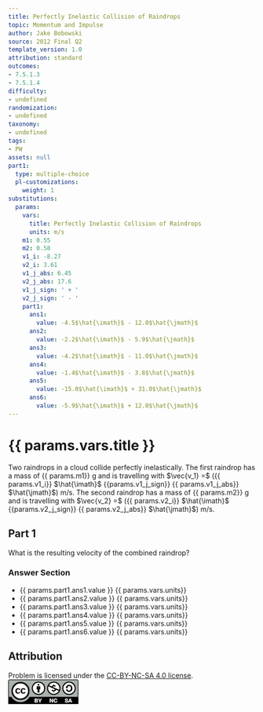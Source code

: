 ```yaml
---
title: Perfectly Inelastic Collision of Raindrops
topic: Momentum and Impulse
author: Jake Bobowski
source: 2012 Final Q2
template_version: 1.0
attribution: standard
outcomes:
- 7.5.1.3
- 7.5.1.4
difficulty:
- undefined
randomization:
- undefined
taxonomy:
- undefined
tags:
- PW
assets: null
part1:
  type: multiple-choice
  pl-customizations:
    weight: 1
substitutions:
  params:
    vars:
      title: Perfectly Inelastic Collision of Raindrops
      units: m/s
    m1: 0.55
    m2: 0.58
    v1_i: -8.27
    v2_i: 3.61
    v1_j_abs: 6.45
    v2_j_abs: 17.6
    v1_j_sign: ' + '
    v2_j_sign: ' - '
    part1:
      ans1:
        value: -4.5$\hat{\imath}$ - 12.0$\hat{\jmath}$
      ans2:
        value: -2.2$\hat{\imath}$ - 5.9$\hat{\jmath}$
      ans3:
        value: -4.2$\hat{\imath}$ - 11.0$\hat{\jmath}$
      ans4:
        value: -1.4$\hat{\imath}$ - 3.8$\hat{\jmath}$
      ans5:
        value: -15.0$\hat{\imath}$ + 31.0$\hat{\jmath}$
      ans6:
        value: -5.9$\hat{\imath}$ + 12.0$\hat{\jmath}$
---
```

# {{ params.vars.title }}
Two raindrops in a cloud collide perfectly inelastically. The first raindrop has a mass of {{ params.m1}} g and is travelling with $\vec{v_1} =$ ({{ params.v1_i}} $\hat{\imath}$ {{params.v1_j_sign}} {{ params.v1_j_abs}} $\hat{\jmath}$) m/s.
The second raindrop has a mass of {{ params.m2}} g and is travelling with $\vec{v_2} =$ ({{ params.v2_i}} $\hat{\imath}$ {{params.v2_j_sign}} {{ params.v2_j_abs}} $\hat{\jmath}$) m/s.

## Part 1

What is the resulting velocity of the combined raindrop?

### Answer Section

- {{ params.part1.ans1.value }} {{ params.vars.units}}
- {{ params.part1.ans2.value }} {{ params.vars.units}}
- {{ params.part1.ans3.value }} {{ params.vars.units}}
- {{ params.part1.ans4.value }} {{ params.vars.units}}
- {{ params.part1.ans5.value }} {{ params.vars.units}}
- {{ params.part1.ans6.value }} {{ params.vars.units}}

## Attribution

Problem is licensed under the [CC-BY-NC-SA 4.0 license](https://creativecommons.org/licenses/by-nc-sa/4.0/).<br> ![The Creative Commons 4.0 license requiring attribution-BY, non-commercial-NC, and share-alike-SA license.](https://raw.githubusercontent.com/firasm/bits/master/by-nc-sa.png)